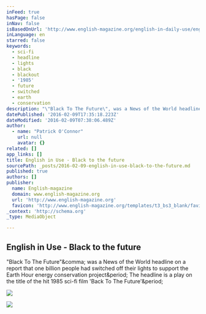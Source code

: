 ```yaml
---
inFeed: true
hasPage: false
inNav: false
isBasedOnUrl: 'http://www.english-magazine.org/english-in-daily-use/english-in-use-headlines/682-english-in-use-black-to-the-future'
inLanguage: en
starred: false
keywords:
  - sci-fi
  - headline
  - lights
  - black
  - blackout
  - '1985'
  - future
  - switched
  - earth
  - conservation
description: "\"Black To The Future\", was a News of the World headline on a report that one billion people had switched off their lights to support the Earth Hour energy conservation project. The headline is a play on the title of the hit 1985 sci-fi film 'Back To The Future'."
datePublished: '2016-02-09T17:35:18.223Z'
dateModified: '2016-02-09T07:38:06.489Z'
author:
  - name: "Patrick O'Connor"
    url: null
    avatar: {}
related: []
app_links: []
title: English in Use - Black to the future
sourcePath: _posts/2016-02-09-english-in-use-black-to-the-future.md
published: true
authors: []
publisher:
  name: English-magazine
  domain: www.english-magazine.org
  url: 'http://www.english-magazine.org'
  favicon: 'http://www.english-magazine.org/templates/t3_bs3_blank/favicon.ico'
_context: 'http://schema.org'
_type: MediaObject

---
```

<article style=""><h1>English in Use - Black to the future</h1><p>"Black To The Future"&amp;comma; was a News of the World headline on a report that one billion people had switched off their lights to support the Earth Hour energy conservation project&amp;period; The headline is a play on the title of the hit 1985 sci-fi film 'Back To The Future'&amp;period;</p><img src="http://www.english-magazine.org/images/pinterest_badge_red-48x48.png" /></article>

![](https://the-grid-user-content.s3-us-west-2.amazonaws.com/b24b7940-3065-42eb-b42d-758073281a71.png)